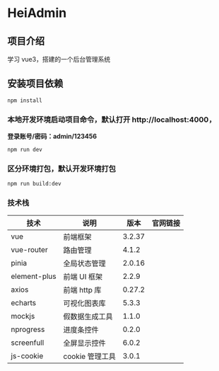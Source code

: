 # HeiAdmin

## 项目介绍

学习 vue3，搭建的一个后台管理系统

## 安装项目依赖

```
npm install
```

### 本地开发环境启动项目命令，默认打开 http://localhost:4000，
**登录账号/密码：admin/123456**

```
npm run dev
```

### 区分环境打包，默认开发环境打包

```
npm run build:dev
```

### 技术栈

| 技术         | 说明            | 版本   | 官网链接                                       |
| ------------ | --------------- | ------ | ---------------------------------------------- |
| vue          | 前端框架        | 3.2.37 | [](https://staging-cn.vuejs.org/)              |
| vue-router   | 路由管理        | 4.1.2  | [](https://router.vuejs.org/zh/index.html)     |
| pinia        | 全局状态管理    | 2.0.16 | [](https://pinia.web3doc.top/)                 |
| element-plus | 前端 UI 框架    | 2.2.9  | [](https://element-plus.gitee.io/zh-CN/)       |
| axios        | 前端 http 库    | 0.27.2 | [](http://www.axios-js.com/)                   |
| echarts      | 可视化图表库    | 5.3.3  | [](https://echarts.apache.org/zh/index.html)   |
| mockjs       | 假数据生成工具  | 1.1.0  | [](http://mockjs.com/)                         |
| nprogress    | 进度条控件      | 0.2.0  | [](https://ricostacruz.com/nprogress/)         |
| screenfull   | 全屏显示控件    | 6.0.2  | [](https://github.com/sindresorhus/screenfull) |
| js-cookie    | cookie 管理工具 | 3.0.1  | [](https://github.com/js-cookie/js-cookie)     |
